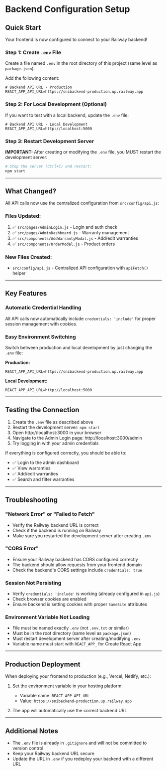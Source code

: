 # Backend Configuration Setup

## Quick Start

Your frontend is now configured to connect to your Railway backend!

### Step 1: Create `.env` File

Create a file named `.env` in the root directory of this project (same level as `package.json`).

Add the following content:

```env
# Backend API URL - Production
REACT_APP_API_URL=https://snibackend-production.up.railway.app
```

### Step 2: For Local Development (Optional)

If you want to test with a local backend, update the `.env` file:

```env
# Backend API URL - Local Development
REACT_APP_API_URL=http://localhost:5000
```

### Step 3: Restart Development Server

**IMPORTANT:** After creating or modifying the `.env` file, you MUST restart the development server:

```bash
# Stop the server (Ctrl+C) and restart:
npm start
```

---

## What Changed?

All API calls now use the centralized configuration from `src/config/api.js`:

### Files Updated:
1. ✅ `src/pages/AdminLogin.js` - Login and auth check
2. ✅ `src/pages/AdminDashboard.js` - Warranty management
3. ✅ `src/components/AddWarrantyModal.js` - Add/edit warranties
4. ✅ `src/components/OrderModal.js` - Product orders

### New Files Created:
- `src/config/api.js` - Centralized API configuration with `apiFetch()` helper

---

## Key Features

### Automatic Credential Handling
All API calls now automatically include `credentials: 'include'` for proper session management with cookies.

### Easy Environment Switching
Switch between production and local development by just changing the `.env` file:

**Production:**
```env
REACT_APP_API_URL=https://snibackend-production.up.railway.app
```

**Local Development:**
```env
REACT_APP_API_URL=http://localhost:5000
```

---

## Testing the Connection

1. Create the `.env` file as described above
2. Restart the development server: `npm start`
3. Open http://localhost:3000 in your browser
4. Navigate to the Admin Login page: http://localhost:3000/admin
5. Try logging in with your admin credentials

If everything is configured correctly, you should be able to:
- ✅ Login to the admin dashboard
- ✅ View warranties
- ✅ Add/edit warranties
- ✅ Search and filter warranties

---

## Troubleshooting

### "Network Error" or "Failed to Fetch"
- Verify the Railway backend URL is correct
- Check if the backend is running on Railway
- Make sure you restarted the development server after creating `.env`

### "CORS Error"
- Ensure your Railway backend has CORS configured correctly
- The backend should allow requests from your frontend domain
- Check the backend's CORS settings include `credentials: true`

### Session Not Persisting
- Verify `credentials: 'include'` is working (already configured in `api.js`)
- Check browser cookies are enabled
- Ensure backend is setting cookies with proper `SameSite` attributes

### Environment Variable Not Loading
- File must be named exactly `.env` (not `.env.txt` or similar)
- Must be in the root directory (same level as `package.json`)
- Must restart development server after creating/modifying `.env`
- Variable name must start with `REACT_APP_` for Create React App

---

## Production Deployment

When deploying your frontend to production (e.g., Vercel, Netlify, etc.):

1. Set the environment variable in your hosting platform:
   - Variable name: `REACT_APP_API_URL`
   - Value: `https://snibackend-production.up.railway.app`

2. The app will automatically use the correct backend URL

---

## Additional Notes

- The `.env` file is already in `.gitignore` and will not be committed to version control
- Keep your Railway backend URL secure
- Update the URL in `.env` if you redeploy your backend with a different URL

